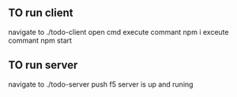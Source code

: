## TO run client
navigate to ./todo-client
open cmd
execute commant npm i
exceute commant npm start

## TO run server
navigate to ./todo-server
push f5
server is up and runing